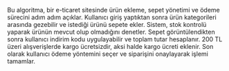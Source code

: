 Bu algoritma, bir e-ticaret sitesinde ürün ekleme, sepet yönetimi ve ödeme sürecini adım adım açıklar.
Kullanıcı giriş yaptıktan sonra ürün kategorileri arasında gezebilir ve istediği ürünü sepete ekler.
Sistem, stok kontrolü yaparak ürünün mevcut olup olmadığını denetler.
Sepet görüntülendikten sonra kullanıcı indirim kodu uygulayabilir ve toplam tutar hesaplanır.
200 TL üzeri alışverişlerde kargo ücretsizdir, aksi halde kargo ücreti eklenir.
Son olarak kullanıcı ödeme yöntemini seçer ve siparişini onaylayarak işlemi tamamlar.



